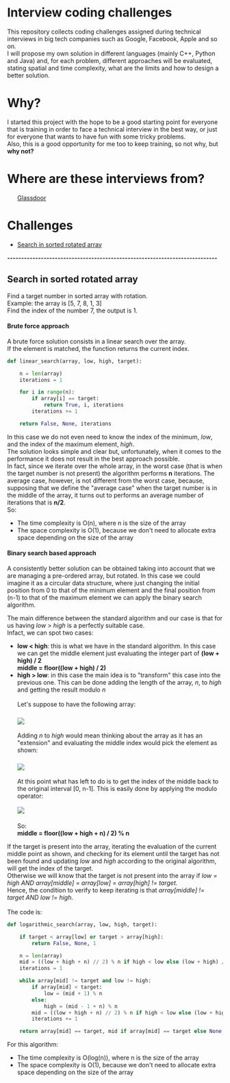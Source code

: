 # Interview coding challenges
This repository collects coding challenges assigned during technical interviews in big tech companies such as Google, Facebook, Apple and so on.<br>
I will propose my own solution in different languages (mainly C++, Python and Java) and, for each problem, different approaches will be evaluated, stating spatial and time complexity, what are the limits and how to design a better solution.

# Why?
I started this project with the hope to be a good starting point for everyone that is training in order to face a technical interview in the best way, or just for everyone that wants to have fun with some tricky problems.<br>
Also, this is a good opportunity for me too to keep training, so not why, but <b>why not?</b>

# Where are these interviews from?
<ul>
  <a href="https://glassdoor.com/">Glassdoor</a>
</ul>

# Challenges
<ul>
  <li><a href="https://github.com/DaveRoox/Interview-coding-challenges/blob/master/README.md#search-in-sorted-rotated-array">Search in sorted rotated array</a></li>
</ul>

<b>---------------------------------------------------------------------------</b>

<b><h2>Search in sorted rotated array</h2></b>
Find a target number in sorted array with rotation.<br>
Example: the array is [5, 7, 8, 1, 3]<br>
Find the index of the number 7, the output is 1.<br>

<b><h4>Brute force approach</h4></b>
A brute force solution consists in a linear search over the array.<br>
If the element is matched, the function returns the current index.

```python
def linear_search(array, low, high, target):

    n = len(array)
    iterations = 1

    for i in range(n):
        if array[i] == target:
            return True, i, iterations
        iterations += 1

    return False, None, iterations
```
In this case we do not even need to know the index of the minimum, <i>low</i>, and the index of the maximum element, <i>high</i>.<br>
The solution looks simple and clear but, unfortunately, when it comes to the performance it does not result in the best approach possible.<br>
In fact, since we iterate over the whole array, in the worst case (that is when the target number is not present) the algorithm performs <b>n</b> iterations. The average case, however, is not different from the worst case, because, supposing that we define the "average case" when the target number is in the middle of the array, it turns out to performs an average number of iterations that is <b>n/2</b>.<br>
So:
<ul>
  <li>The time complexity is O(n), where n is the size of the array</li>
  <li>The space complexity is O(1), because we don't need to allocate extra space depending on the size of the array</li>
</ul>

<b><h4>Binary search based approach</h4></b>
A consistently better solution can be obtained taking into account that we are managing a pre-ordered array, but rotated.
In this case we could imagine it as a circular data structure, where just changing the initial position from 0 to that of the minimum element and the final position from (n-1) to that of the maximum element we can apply the binary search algorithm.<br>

The main difference between the standard algorithm and our case is that for us having <i>low</i> > <i>high</i> is a perfectly suitable case.<br>
Infact, we can spot two cases:
<ul>
  <li><b>low < high</b>: this is what we have in the standard algorithm. In this case we can get the middle element just evaluating the integer part of <b>(low + high) / 2</b><br>
    <b>middle = floor((low + high) / 2)</b>
    </li>
  <li><b>high > low</b>: in this case the main idea is to "transform" this case into the previous one. This can be done adding the length of the array, <i>n</i>, to <i>high</i> and getting the result modulo <i>n</i><br><br>
    Let's suppose to have the following array:<br><br>
    <img align='middle' src='https://user-images.githubusercontent.com/23279650/32007673-788856ce-b9aa-11e7-9614-916dc30875a4.png'/><br><br>
    Adding <i>n</i> to <i>high</i> would mean thinking about the array as it has an "extension" and evaluating the middle index would pick the element as shown:<br><br>
    <img align='middle' src='https://user-images.githubusercontent.com/23279650/32007674-78a77b76-b9aa-11e7-8dcb-e242ebd002db.png'/><br><br>
    At this point what has left to do is to get the index of the middle back to the original interval [0, n-1]. This is easily done by applying the modulo operator:<br><br>
    <img src='https://user-images.githubusercontent.com/23279650/32007675-78c5a420-b9aa-11e7-871e-8790a1e9d442.png'/><br><br>
    So:<br>
    <b>middle = floor((low + high + n) / 2) % n</b>
  </li>
</ul>
If the target is present into the array, iterating the evaluation of the current middle point as shown, and checking for its element until the target has not been found and updating <i>low</i> and <i>high</i> according to the original algorithm, will get the index of the target.<br>
Otherwise we will know that the target is not present into the array if <i>low = high AND array[middle] = array[low] = array[high] != target</i>.<br>
Hence, the condition to verify to keep iterating is that <i>array[middle] != target AND low != high</i>.<br><br>
The code is:<br>

```python
def logarithmic_search(array, low, high, target):

    if target < array[low] or target > array[high]:
        return False, None, 1

    n = len(array)
    mid = ((low + high + n) // 2) % n if high < low else (low + high) // 2
    iterations = 1

    while array[mid] != target and low != high:
        if array[mid] < target:
            low = (mid + 1) % n
        else:
            high = (mid - 1 + n) % n
        mid = ((low + high + n) // 2) % n if high < low else (low + high) // 2
        iterations += 1

    return array[mid] == target, mid if array[mid] == target else None, iterations
```

For this algorithm:
<ul>
  <li>The time complexity is O(log(n)), where n is the size of the array</li>
  <li>The space complexity is O(1), because we don't need to allocate extra space depending on the size of the array</li>
</ul>
